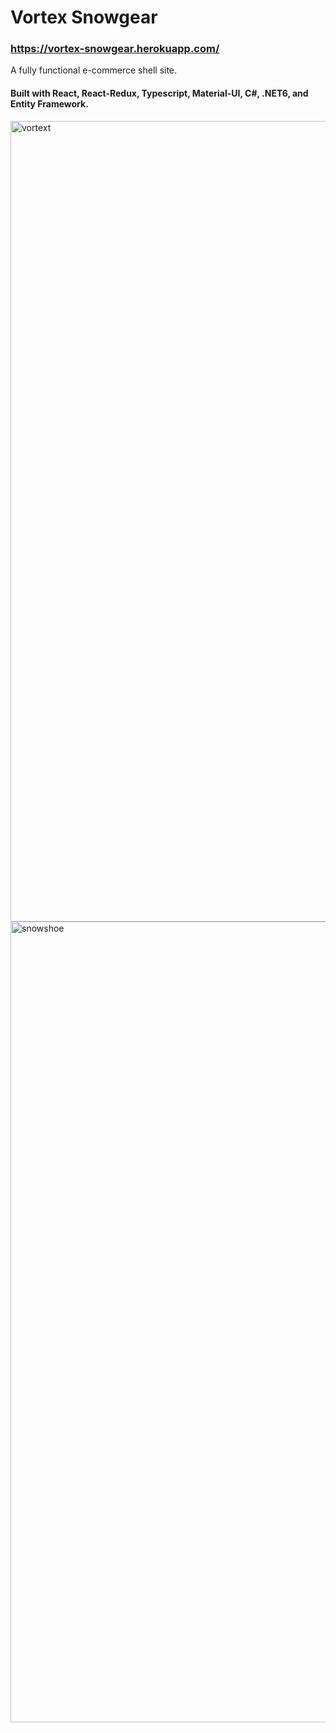 # Vortex Snowgear
### https://vortex-snowgear.herokuapp.com/
A fully functional e-commerce shell site.

#### Built with React, React-Redux, Typescript, Material-UI, C#, .NET6, and Entity Framework.

<img width="1281" alt="vortext" src="https://user-images.githubusercontent.com/37064367/171321918-f3c4856f-a119-4474-9f32-9f0d405a2f20.png">
<img width="1281" alt="snowshoe" src="https://user-images.githubusercontent.com/37064367/171322288-fcc2a1fc-20f8-4f70-a0f0-852e011f04f7.png">
